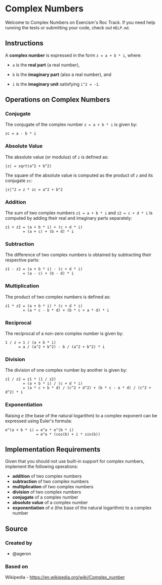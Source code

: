 # Complex Numbers

Welcome to Complex Numbers on Exercism's Roc Track.
If you need help running the tests or submitting your code, check out `HELP.md`.

## Instructions

A **complex number** is expressed in the form `z = a + b * i`, where:

- `a` is the **real part** (a real number),

- `b` is the **imaginary part** (also a real number), and

- `i` is the **imaginary unit** satisfying `i^2 = -1`.

## Operations on Complex Numbers

### Conjugate

The conjugate of the complex number `z = a + b * i` is given by:

```text
zc = a - b * i
```

### Absolute Value

The absolute value (or modulus) of `z` is defined as:

```text
|z| = sqrt(a^2 + b^2)
```

The square of the absolute value is computed as the product of `z` and its conjugate `zc`:

```text
|z|^2 = z * zc = a^2 + b^2
```

### Addition

The sum of two complex numbers `z1 = a + b * i` and `z2 = c + d * i` is computed by adding their real and imaginary parts separately:

```text
z1 + z2 = (a + b * i) + (c + d * i)
        = (a + c) + (b + d) * i
```

### Subtraction

The difference of two complex numbers is obtained by subtracting their respective parts:

```text
z1 - z2 = (a + b * i) - (c + d * i)
        = (a - c) + (b - d) * i
```

### Multiplication

The product of two complex numbers is defined as:

```text
z1 * z2 = (a + b * i) * (c + d * i)
        = (a * c - b * d) + (b * c + a * d) * i
```

### Reciprocal

The reciprocal of a non-zero complex number is given by:

```text
1 / z = 1 / (a + b * i)
      = a / (a^2 + b^2) - b / (a^2 + b^2) * i
```

### Division

The division of one complex number by another is given by:

```text
z1 / z2 = z1 * (1 / z2)
        = (a + b * i) / (c + d * i)
        = (a * c + b * d) / (c^2 + d^2) + (b * c - a * d) / (c^2 + d^2) * i
```

### Exponentiation

Raising _e_ (the base of the natural logarithm) to a complex exponent can be expressed using Euler's formula:

```text
e^(a + b * i) = e^a * e^(b * i)
              = e^a * (cos(b) + i * sin(b))
```

## Implementation Requirements

Given that you should not use built-in support for complex numbers, implement the following operations:

- **addition** of two complex numbers
- **subtraction** of two complex numbers
- **multiplication** of two complex numbers
- **division** of two complex numbers
- **conjugate** of a complex number
- **absolute value** of a complex number
- **exponentiation** of _e_ (the base of the natural logarithm) to a complex number

## Source

### Created by

- @ageron

### Based on

Wikipedia - https://en.wikipedia.org/wiki/Complex_number